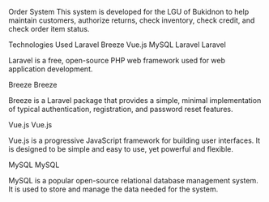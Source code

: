 Order System
This system is developed for the LGU of Bukidnon to help maintain customers, authorize returns, check inventory, check credit, and check order item status.

Technologies Used
Laravel
Breeze
Vue.js
MySQL
Laravel
Laravel

Laravel is a free, open-source PHP web framework used for web application development.

Breeze
Breeze

Breeze is a Laravel package that provides a simple, minimal implementation of typical authentication, registration, and password reset features.

Vue.js
Vue.js

Vue.js is a progressive JavaScript framework for building user interfaces. It is designed to be simple and easy to use, yet powerful and flexible.

MySQL
MySQL

MySQL is a popular open-source relational database management system. It is used to store and manage the data needed for the system.
